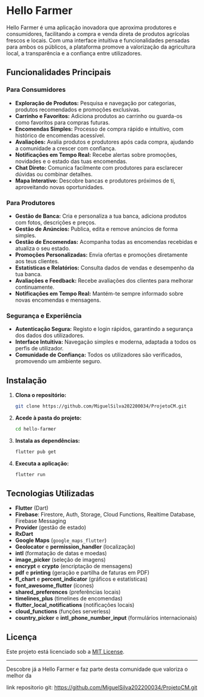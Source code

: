 # Hello Farmer

Hello Farmer é uma aplicação inovadora que aproxima produtores e consumidores, facilitando a compra e venda direta de produtos agrícolas frescos e locais. Com uma interface intuitiva e funcionalidades pensadas para ambos os públicos, a plataforma promove a valorização da agricultura local, a transparência e a confiança entre utilizadores.

## Funcionalidades Principais

### Para Consumidores
- **Exploração de Produtos:** Pesquisa e navegação por categorias, produtos recomendados e promoções exclusivas.
- **Carrinho e Favoritos:** Adiciona produtos ao carrinho ou guarda-os como favoritos para compras futuras.
- **Encomendas Simples:** Processo de compra rápido e intuitivo, com histórico de encomendas acessível.
- **Avaliações:** Avalia produtos e produtores após cada compra, ajudando a comunidade a crescer com confiança.
- **Notificações em Tempo Real:** Recebe alertas sobre promoções, novidades e o estado das tuas encomendas.
- **Chat Direto:** Comunica facilmente com produtores para esclarecer dúvidas ou combinar detalhes.
- **Mapa Interativo:** Descobre bancas e produtores próximos de ti, aproveitando novas oportunidades.

### Para Produtores
- **Gestão de Banca:** Cria e personaliza a tua banca, adiciona produtos com fotos, descrições e preços.
- **Gestão de Anúncios:** Publica, edita e remove anúncios de forma simples.
- **Gestão de Encomendas:** Acompanha todas as encomendas recebidas e atualiza o seu estado.
- **Promoções Personalizadas:** Envia ofertas e promoções diretamente aos teus clientes.
- **Estatísticas e Relatórios:** Consulta dados de vendas e desempenho da tua banca.
- **Avaliações e Feedback:** Recebe avaliações dos clientes para melhorar continuamente.
- **Notificações em Tempo Real:** Mantém-te sempre informado sobre novas encomendas e mensagens.

### Segurança e Experiência
- **Autenticação Segura:** Registo e login rápidos, garantindo a segurança dos dados dos utilizadores.
- **Interface Intuitiva:** Navegação simples e moderna, adaptada a todos os perfis de utilizador.
- **Comunidade de Confiança:** Todos os utilizadores são verificados, promovendo um ambiente seguro.

## Instalação

1. **Clona o repositório:**
   ```bash
   git clone https://github.com/MiguelSilva202200034/ProjetoCM.git
   ```
2. **Acede à pasta do projeto:**
   ```bash
   cd hello-farmer
   ```
3. **Instala as dependências:**
   ```bash
   flutter pub get
   ```
4. **Executa a aplicação:**
   ```bash
   flutter run
   ```

## Tecnologias Utilizadas

- **Flutter** (Dart)
- **Firebase**: Firestore, Auth, Storage, Cloud Functions, Realtime Database, Firebase Messaging
- **Provider** (gestão de estado)
- **RxDart**
- **Google Maps** (`google_maps_flutter`)
- **Geolocator** e **permission_handler** (localização)
- **intl** (formatação de datas e moedas)
- **image_picker** (seleção de imagens)
- **encrypt** e **crypto** (encriptação de mensagens)
- **pdf** e **printing** (geração e partilha de faturas em PDF)
- **fl_chart** e **percent_indicator** (gráficos e estatísticas)
- **font_awesome_flutter** (ícones)
- **shared_preferences** (preferências locais)
- **timelines_plus** (timelines de encomendas)
- **flutter_local_notifications** (notificações locais)
- **cloud_functions** (funções serverless)
- **country_picker** e **intl_phone_number_input** (formulários internacionais)

## Licença

Este projeto está licenciado sob a [MIT License](LICENSE).

---

Descobre já a Hello Farmer e faz parte desta comunidade que valoriza o melhor da


link repositorio git: https://github.com/MiguelSilva202200034/ProjetoCM.git
